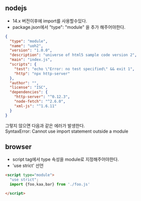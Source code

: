## nodejs
- 14.x 버전이후에 import를 사용할수있다.
- package.json에서 "type": "module" 을 추가 해주어야한다.  
```json
{
  "type": "module",
  "name": "uoh2",
  "version": "1.0.0",
  "description": "universe of html5 sample code version 2",
  "main": "index.js",
  "scripts": {
    "test": "echo \"Error: no test specified\" && exit 1",
    "http": "npx http-server"
  },
  "author": "",
  "license": "ISC",
  "dependencies": {
    "http-server": "^0.12.3",
    "node-fetch": "^2.6.0",
    "xml-js": "^1.6.11"
  }
}

```
그렇지 않으면 다음과 같은 에러가 발생한다.   
SyntaxError: Cannot use import statement outside a module

## browser
- script tag에서 type 속성을 module로 지정해주어야한다.
- 'use strict' 선언
```html
<script type="module">
  "use strict";
  import {foo,kaa,bar} from './foo.js'

</script>
```
